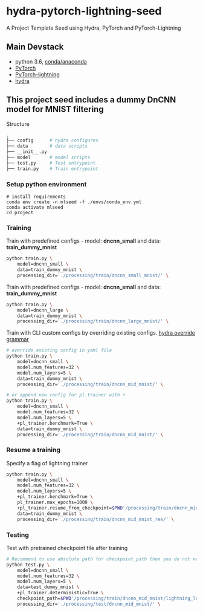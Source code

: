 # hydra-pytorch-lightning-seed
A Project Template Seed using Hydra, PyTorch and PyTorch-Lightning

## Main Devstack
- python 3.6, [conda/anaconda](https://www.anaconda.com/)
- [PyTorch](https://pytorch.org/)
- [PyTorch-lightning](https://www.pytorchlightning.ai/)
- [hydra](https://hydra.cc/)

## This project seed includes a dummy DnCNN model for MNIST filtering
Structure
```bash
.
├── config      # hydra configures
├── data        # data scripts
├── __init__.py
├── model       # model scripts
├── test.py     # Test entrypoint
├── train.py    # Train entrypoint
```
### Setup python environment
```
# install requirements
conda env create -n mlseed -f ./envs/conda_env.yml
conda activate mlseed
cd project
```

### Training

Train with predefined configs - model: **dncnn_small** and data: **train_dummy_mnist**

```bash
python train.py \
    model=dncnn_small \
    data=train_dummy_mnist \
    processing_dir='./processing/train/dncnn_small_mnist/' \
```

Train with predefined configs - model: **dncnn_small** and data: **train_dummy_mnist**

```bash
python train.py \
    model=dncnn_large \
    data=train_dummy_mnist \
    processing_dir='./processing/train/dncnn_large_mnist/' \
```
Train with CLI custom configs by overriding existing configs. [hydra override grammar](https://hydra.cc/docs/advanced/override_grammar/basic)  
```bash
# override existing config in yaml file
python train.py \
    model=dncnn_small \
    model.num_features=32 \
    model.num_layers=5 \
    data=train_dummy_mnist \
    processing_dir='./processing/train/dncnn_mid_mnist/' \

# or append new config for pl.trainer with +
python train.py \
    model=dncnn_small \
    model.num_features=32 \
    model.num_layers=5 \
    +pl_trainer.benchmark=True \
    data=train_dummy_mnist \
    processing_dir='./processing/train/dncnn_mid_mnist/' \
```

### Resume a training
Specify a flag of lightning trainer 
```bash
python train.py \
    model=dncnn_small \
    model.num_features=32 \
    model.num_layers=5 \
    +pl_trainer.benchmark=True \
    pl_trainer.max_epochs=1000 \
    +pl_trainer.resume_from_checkpoint=$PWD'/processing/train/dncnn_mid_mnist/lightning_logs/version_0/checkpoints/epoch\=19-step\=8450.ckpt' \
    data=train_dummy_mnist \
    processing_dir='./processing/train/dncnn_mid_mnist_res/' \
```


### Testing
Test with pretrained checkpoint file after training 

```bash
# Recommend to use absolute path for checkpoint_path then you do not need extract $PWD
python test.py \
    model=dncnn_small \
    model.num_features=32 \
    model.num_layers=5 \
    data=test_dummy_mnist \
    +pl_trainer.deterministic=True \
    checkpoint_path=$PWD'/processing/train/dncnn_mid_mnist/lightning_logs/version_0/checkpoints/epoch\=19-step\=8450.ckpt' \
    processing_dir='./processing/test/dncnn_mid_mnist/' \
```
